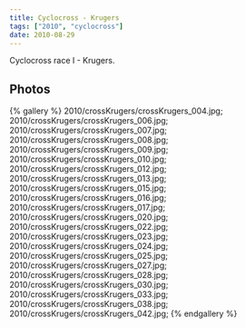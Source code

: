 ```yaml
---
title: Cyclocross - Krugers
tags: ["2010", "cyclocross"]
date: 2010-08-29
---
```

Cyclocross race I - Krugers.

## Photos 

{% gallery %} 
2010/crossKrugers/crossKrugers_004.jpg;
2010/crossKrugers/crossKrugers_006.jpg;
2010/crossKrugers/crossKrugers_007.jpg;
2010/crossKrugers/crossKrugers_008.jpg;
2010/crossKrugers/crossKrugers_009.jpg;
2010/crossKrugers/crossKrugers_010.jpg;
2010/crossKrugers/crossKrugers_012.jpg;
2010/crossKrugers/crossKrugers_013.jpg;
2010/crossKrugers/crossKrugers_015.jpg;
2010/crossKrugers/crossKrugers_016.jpg;
2010/crossKrugers/crossKrugers_017.jpg;
2010/crossKrugers/crossKrugers_020.jpg;
2010/crossKrugers/crossKrugers_022.jpg;
2010/crossKrugers/crossKrugers_023.jpg;
2010/crossKrugers/crossKrugers_024.jpg;
2010/crossKrugers/crossKrugers_025.jpg;
2010/crossKrugers/crossKrugers_027.jpg;
2010/crossKrugers/crossKrugers_028.jpg;
2010/crossKrugers/crossKrugers_030.jpg;
2010/crossKrugers/crossKrugers_033.jpg;
2010/crossKrugers/crossKrugers_038.jpg;
2010/crossKrugers/crossKrugers_042.jpg;
{% endgallery %}
